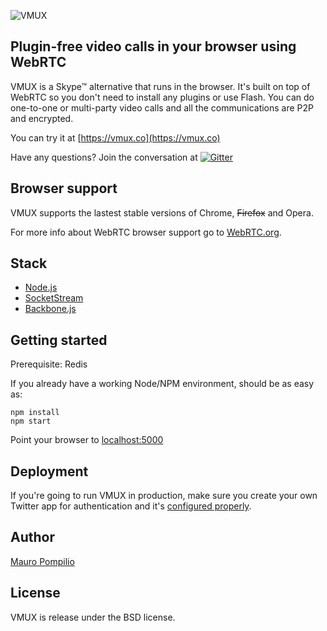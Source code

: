 ![VMUX](http://i.imgur.com/ykMRrTV.png)

## Plugin-free video calls in your browser using WebRTC

VMUX is a Skype™ alternative that runs in the browser. It's built on top of WebRTC so you don't need to install any plugins or use Flash. You can do one-to-one or multi-party video calls and all the communications are P2P and encrypted.

You can try it at [https://vmux.co](https://vmux.co)

Have any questions? Join the conversation at [![Gitter](https://badges.gitter.im/malditogeek/vmux.png)](https://gitter.im/malditogeek/vmux)

## Browser support

VMUX supports the lastest stable versions of Chrome, ~~Firefox~~ and Opera.

For more info about WebRTC browser support go to [WebRTC.org](http://webrtc.org/).

## Stack

  * [Node.js](http://nodejs.org/)
  * [SocketStream](https://github.com/socketstream/socketstream)
  * [Backbone.js](http://backbonejs.org/)

## Getting started

Prerequisite: Redis

If you already have a working Node/NPM environment, should be as easy as:

    npm install
    npm start

Point your browser to [localhost:5000](http://localhost:5000/)

## Deployment

If you're going to run VMUX in production, make sure you create your own Twitter app for authentication and it's [configured properly](http://i.imgur.com/jlIuRQl.png).

## Author

[Mauro Pompilio](https://twitter.com/malditogeek)

## License

VMUX is release under the BSD license.
